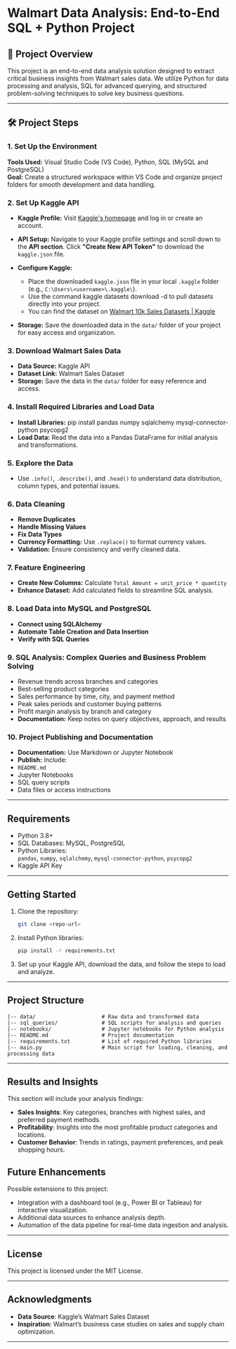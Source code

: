 # Walmart Data Analysis: End-to-End SQL + Python Project

## 📌 Project Overview
This project is an end-to-end data analysis solution designed to extract critical business insights from Walmart sales data. We utilize Python for data processing and analysis, SQL for advanced querying, and structured problem-solving techniques to solve key business questions.

---

## 🛠️ Project Steps

### 1. Set Up the Environment
**Tools Used:** Visual Studio Code (VS Code), Python, SQL (MySQL and PostgreSQL)  
**Goal:** Create a structured workspace within VS Code and organize project folders for smooth development and data handling.

### 2. Set Up Kaggle API

- **Kaggle Profile:** Visit [Kaggle's homepage](https://www.kaggle.com/) and log in or create an account.
- **API Setup:** Navigate to your Kaggle profile settings and scroll down to the **API section**. Click **"Create New API Token"** to download the `kaggle.json` file.
- **Configure Kaggle:**
  - Place the downloaded `kaggle.json` file in your local `.kaggle` folder (e.g., `C:\Users\<username>\.kaggle\`).
  - Use the command kaggle datasets download -d <dataset-path> to pull datasets directly into your project.
  - You can find the dataset on [Walmart 10k Sales Datasets | Kaggle](https://www.kaggle.com/datasets/najir0123/walmart-10k-sales-datasets)

- **Storage:** Save the downloaded data in the `data/` folder of your project for easy access and organization.

### 3. Download Walmart Sales Data
- **Data Source:** Kaggle API  
- **Dataset Link:** Walmart Sales Dataset  
- **Storage:** Save the data in the `data/` folder for easy reference and access.

### 4. Install Required Libraries and Load Data
- **Install Libraries:**
  pip install pandas numpy sqlalchemy mysql-connector-python psycopg2
- **Load Data:** Read the data into a Pandas DataFrame for initial analysis and transformations.

### 5. Explore the Data
- Use `.info()`, `.describe()`, and `.head()` to understand data distribution, column types, and potential issues.

### 6. Data Cleaning
- **Remove Duplicates**
- **Handle Missing Values**
- **Fix Data Types**
- **Currency Formatting:** Use `.replace()` to format currency values.
- **Validation:** Ensure consistency and verify cleaned data.

### 7. Feature Engineering
- **Create New Columns:** Calculate `Total Amount = unit_price * quantity`
- **Enhance Dataset:** Add calculated fields to streamline SQL analysis.

### 8. Load Data into MySQL and PostgreSQL
- **Connect using SQLAlchemy**
- **Automate Table Creation and Data Insertion**
- **Verify with SQL Queries**

### 9. SQL Analysis: Complex Queries and Business Problem Solving
- Revenue trends across branches and categories  
- Best-selling product categories  
- Sales performance by time, city, and payment method  
- Peak sales periods and customer buying patterns  
- Profit margin analysis by branch and category  
- **Documentation:** Keep notes on query objectives, approach, and results

### 10. Project Publishing and Documentation
- **Documentation:** Use Markdown or Jupyter Notebook  
- **Publish:** Include:
- `README.md`
- Jupyter Notebooks
- SQL query scripts
- Data files or access instructions

---

## Requirements
- Python 3.8+  
- SQL Databases: MySQL, PostgreSQL  
- Python Libraries:  
`pandas`, `numpy`, `sqlalchemy`, `mysql-connector-python`, `psycopg2`  
- Kaggle API Key

---

## Getting Started

1. Clone the repository:
   ```bash
   git clone <repo-url>
   ```
2. Install Python libraries:
   ```bash
   pip install -r requirements.txt
   ```
3. Set up your Kaggle API, download the data, and follow the steps to load and analyze.

---

## Project Structure

```plaintext
|-- data/                     # Raw data and transformed data
|-- sql_queries/              # SQL scripts for analysis and queries
|-- notebooks/                # Jupyter notebooks for Python analysis
|-- README.md                 # Project documentation
|-- requirements.txt          # List of required Python libraries
|-- main.py                   # Main script for loading, cleaning, and processing data
```
---

## Results and Insights

This section will include your analysis findings:
- **Sales Insights**: Key categories, branches with highest sales, and preferred payment methods.
- **Profitability**: Insights into the most profitable product categories and locations.
- **Customer Behavior**: Trends in ratings, payment preferences, and peak shopping hours.

## Future Enhancements

Possible extensions to this project:
- Integration with a dashboard tool (e.g., Power BI or Tableau) for interactive visualization.
- Additional data sources to enhance analysis depth.
- Automation of the data pipeline for real-time data ingestion and analysis.

---

## License

This project is licensed under the MIT License. 

---

## Acknowledgments

- **Data Source**: Kaggle’s Walmart Sales Dataset
- **Inspiration**: Walmart’s business case studies on sales and supply chain optimization.

---
